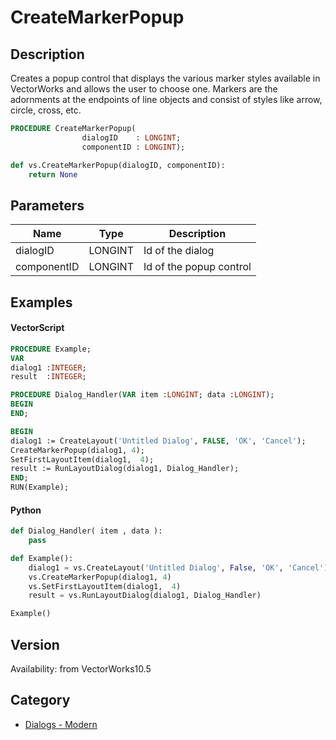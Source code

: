 # CreateMarkerPopup

## Description
Creates a popup control that displays the various marker styles available in VectorWorks and allows the user to choose one.  Markers are the adornments at the endpoints of line objects and consist of styles like arrow, circle, cross, etc.

```pascal
PROCEDURE CreateMarkerPopup(
				dialogID    : LONGINT;
				componentID : LONGINT);
```

```python
def vs.CreateMarkerPopup(dialogID, componentID):
    return None
```

## Parameters
|Name|Type|Description|
|---|---|---|
|dialogID|LONGINT|Id of the dialog|
|componentID|LONGINT|Id of the popup control|

## Examples
#### VectorScript ####
```pascal
PROCEDURE Example;
VAR
dialog1	:INTEGER;
result	:INTEGER;

PROCEDURE Dialog_Handler(VAR item :LONGINT; data :LONGINT);
BEGIN
END;

BEGIN
dialog1 := CreateLayout('Untitled Dialog', FALSE, 'OK', 'Cancel');
CreateMarkerPopup(dialog1, 4);
SetFirstLayoutItem(dialog1,  4);
result := RunLayoutDialog(dialog1, Dialog_Handler);
END;
RUN(Example);
```
#### Python ####
```python
def Dialog_Handler( item , data ):
	pass

def Example():
	dialog1 = vs.CreateLayout('Untitled Dialog', False, 'OK', 'Cancel')
	vs.CreateMarkerPopup(dialog1, 4)
	vs.SetFirstLayoutItem(dialog1,  4)
	result = vs.RunLayoutDialog(dialog1, Dialog_Handler)

Example()
```

## Version
Availability: from VectorWorks10.5

## Category
* [Dialogs - Modern](../Categories/Dialogs%20-%20Modern.md)
